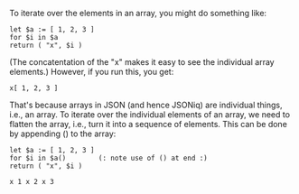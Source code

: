 To iterate over the elements in an array, you might do something like:
```jsoniq
let $a := [ 1, 2, 3 ]
for $i in $a
return ( "x", $i )
```
(The concatentation of the "x" makes it easy to see the individual array elements.) However, if you run this, you get:

```
x[ 1, 2, 3 ]
```
  
That's because arrays in JSON (and hence JSONiq) are individual things, i.e., an array. To iterate over the individual elements of an array, we need to flatten the array, i.e., turn it into a sequence of elements. This can be done by appending () to the array:
```jsoniq
let $a := [ 1, 2, 3 ]
for $i in $a()        (: note use of () at end :)
return ( "x", $i )
```

```
x 1 x 2 x 3
```
